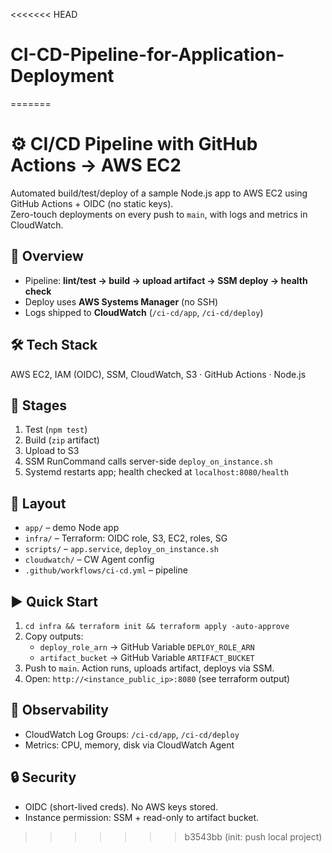 <<<<<<< HEAD
# CI-CD-Pipeline-for-Application-Deployment
=======
# ⚙️ CI/CD Pipeline with GitHub Actions → AWS EC2

Automated build/test/deploy of a sample Node.js app to AWS EC2 using GitHub Actions + OIDC (no static keys).  
Zero-touch deployments on every push to `main`, with logs and metrics in CloudWatch.

## 📌 Overview
- Pipeline: **lint/test → build → upload artifact → SSM deploy → health check**
- Deploy uses **AWS Systems Manager** (no SSH)
- Logs shipped to **CloudWatch** (`/ci-cd/app`, `/ci-cd/deploy`)

## 🛠 Tech Stack
AWS EC2, IAM (OIDC), SSM, CloudWatch, S3 · GitHub Actions · Node.js

## 🧱 Stages
1) Test (`npm test`)  
2) Build (`zip` artifact)  
3) Upload to S3  
4) SSM RunCommand calls server-side `deploy_on_instance.sh`  
5) Systemd restarts app; health checked at `localhost:8080/health`

## 📂 Layout
- `app/` – demo Node app  
- `infra/` – Terraform: OIDC role, S3, EC2, roles, SG  
- `scripts/` – `app.service`, `deploy_on_instance.sh`  
- `cloudwatch/` – CW Agent config  
- `.github/workflows/ci-cd.yml` – pipeline

## ▶️ Quick Start
1. `cd infra && terraform init && terraform apply -auto-approve`
2. Copy outputs:
   - `deploy_role_arn` → GitHub Variable `DEPLOY_ROLE_ARN`
   - `artifact_bucket` → GitHub Variable `ARTIFACT_BUCKET`
3. Push to `main`. Action runs, uploads artifact, deploys via SSM.
4. Open: `http://<instance_public_ip>:8080` (see terraform output)

## 🔭 Observability
- CloudWatch Log Groups: `/ci-cd/app`, `/ci-cd/deploy`
- Metrics: CPU, memory, disk via CloudWatch Agent

## 🔒 Security
- OIDC (short-lived creds). No AWS keys stored.
- Instance permission: SSM + read-only to artifact bucket.
>>>>>>> b3543bb (init: push local project)
